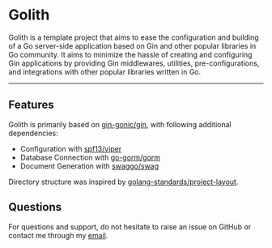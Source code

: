 # Golith

Golith is a template project that aims to ease the configuration and building of a Go server-side application based on
Gin and other
popular libraries in Go community. It aims to minimize the hassle of creating and configuring Gin applications by
providing Gin middlewares, utilities, pre-configurations, and integrations with other popular libraries written in Go.

---

## Features

Golith is primarily based on [gin-gonic/gin](https://github.com/gin-gonic/gin), with following additional
dependencies:

- Configuration with [spf13/viper](https://github.com/spf13/viper)
- Database Connection with [go-gorm/gorm](https://github.com/go-gorm/gorm)
- Document Generation with [swaggo/swag](https://github.com/swaggo/swag)

Directory structure was inspired
by [golang-standards/project-layout](https://github.com/golang-standards/project-layout).

## Questions

For questions and support, do not hesitate to raise an issue on GitHub or contact me through
my [email](rlwjd1504@gmail.com).